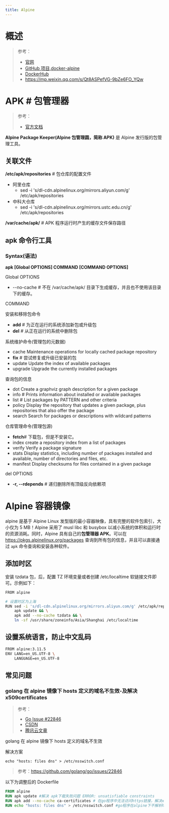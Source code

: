 ```yaml
---
title: Alpine
---
```


# 概述

> 参考：
>
> - [官网](https://www.alpinelinux.org/)
> - [GitHub 项目,docker-alpine](https://github.com/alpinelinux/docker-alpine)
> - [DockerHub](https://hub.docker.com/_/alpine)
> - <https://mp.weixin.qq.com/s/Qt8ASPefVG-9bZe6FO_YQw>

# APK # 包管理器

> 参考：
>
> - [官方文档](https://docs.alpinelinux.org/user-handbook/0.1a/Working/apk.html)

**Alpine Package Keeper(Alpine 包管理圆，简称 APK)** 是 Alpine 发行版的包管理工具。

## 关联文件

**/etc/apk/repositories** # 包仓库的配置文件

- 阿里仓库
  - sed -i 's/dl-cdn.alpinelinux.org/mirrors.aliyun.com/g' /etc/apk/repositories
- 中科大仓库
  - sed -i 's/dl-cdn.alpinelinux.org/mirrors.ustc.edu.cn/g' /etc/apk/repositories

**/var/cache/apk/** # APK 程序运行时产生的缓存文件保存路径

## apk 命令行工具

### Syntax(语法)

**apk \[Global OPTIONS] COMMAND \[COMMAND OPTIONS]**

Global OPTIONS

- --no-cache # 不在 /var/cache/apk/ 目录下生成缓存，并且也不使用该目录下的缓存。

COMMAND

安装和移除包命令

  - **add** # 为正在运行的系统添加新包或升级包
  - **del** # 从正在运行的系统中删除包

系统维护命令(管理包的元数据)

  - cache Maintenance operations for locally cached package repository
  - **fix** # 尝试修复或升级已安装的包
  - update Update the index of available packages
  - upgrade Upgrade the currently installed packages

查询包的信息

  - dot Create a graphviz graph description for a given package
  - info # Prints information about installed or available packages
  - list # List packages by PATTERN and other criteria
  - policy Display the repository that updates a given package, plus repositories that also offer the package
  - search Search for packages or descriptions with wildcard patterns

仓库管理命令(管理包源)

  - **fetch**# 下载包，但是不安装它。
  - index create a repository index from a list of packages
  - verify Verify a package signature
  - stats Display statistics, including number of packages installed and available, number of directories and files, etc.
  - manifest Display checksums for files contained in a given package

del OPTIONS

- **-r, --rdepends** # 递归删除所有顶级反向依赖项

# Alpine 容器镜像

alpine 是基于 Alpine Linux 发型版的最小容器映像，具有完整的软件包索引，大小仅为 5 MB！Alpine 采用了 musl libc 和 busybox 以减小系统的体积和运行时的资源消耗。同时，Alpine 具有自己的**包管理器 APK**。可以在 <https://pkgs.alpinelinux.org/packages> 查询到所有包的信息，并且可以直接通过 `apk` 命令查询和安装各种软件。

## 添加时区

安装 tzdata 包，后，配置 TZ 环境变量或者创建 /etc/localtime 软链接文件即可。示例如下：

```bash
FROM alpine

# 设置时区为上海
RUN sed -i 's/dl-cdn.alpinelinux.org/mirrors.aliyun.com/g' /etc/apk/repositories && \
    apk update && \
    apk add --no-cache tzdata && \
    ln -sf /usr/share/zoneinfo/Asia/Shanghai /etc/localtime
```

## 设置系统语言，防止中文乱码

```bash
FROM alpine:3.11.5
ENV LANG=en_US.UTF-8 \
    LANGUAGE=en_US.UTF-8
```

## 常见问题

### golang 在 alpine 镜像下 hosts 定义的域名不生效-及解决 x509certificates

> 参考：
>
> - [Go Issue #22846](https://github.com/golang/go/issues/22846)
> - [CSDN](https://blog.csdn.net/huangruifeng/article/details/96594065)
> - [腾讯云文章](https://cloud.tencent.com/developer/article/1756065)

golang 在 alpine 镜像下 hosts 定义的域名不生效

解决方案

```
echo "hosts: files dns" > /etc/nsswitch.conf
```

> 参考：<https://github.com/golang/go/issues/22846>

以下为调整后的 Dockerfile

```dockerfile
FROM alpine
RUN apk update #解决 apk下载失败问题 ERROR: unsatisfiable constraints
RUN apk add --no-cache ca-certificates # 在go程序中无法访问https链接，解决x509certificates
RUN echo "hosts: files dns" > /etc/nsswitch.conf #go程序在alpine下不解析hosts文件
```
